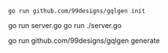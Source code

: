 ```console

go run github.com/99designs/gqlgen init

```

go run server.go
go run ./server.go

go run github.com/99designs/gqlgen generate